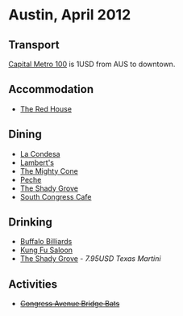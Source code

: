 # Austin, April 2012

## Transport

[Capital Metro 100](http://www.capmetro.org/riding/current_schedules/MAPS/RT100_SB.PDF) is 1USD from AUS to downtown.

## Accommodation

* [The Red House](http://socospaces.com/SoCo/redhouse.html)

## Dining

* [La Condesa](http://lacondesaaustin.com/)
* [Lambert's](http://lambertsaustin.com/)
* [The Mighty Cone](http://www.mightycone.com/)
* [Peche](http://www.pecheaustin.com/)
* [The Shady Grove](http://www.theshadygrove.com/)
* [South Congress Cafe](http://www.southcongresscafe.com/)

## Drinking

* [Buffalo Billiards](http://www.buffalobilliards.com/)
* [Kung Fu Saloon](http://kungfusaloon.com/)
* [The Shady Grove](http://www.theshadygrove.com/) - *7.95USD Texas Martini*

## Activities

* ~~[Congress Avenue Bridge Bats](http://www.batcon.org/index.php/get-involved/visit-a-bat-location/congress-avenue-bridge/subcategory/51.html)~~

